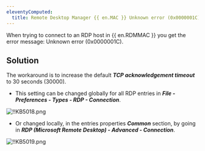 ```yaml
---
eleventyComputed:
  title: Remote Desktop Manager {{ en.MAC }} Unknown error (0x0000001C)
---
```

When trying to connect to an RDP host in {{ en.RDMMAC }} you get the error message: Unknown error (0x0000001C).
## Solution
The workaround is to increase the default ***TCP acknowledgement timeout*** to 30 seconds (30000).  

* This setting can be changed globally for all RDP entries in ***File - Preferences - Types - RDP - Connection***.  

![!!KB5018.png](https://webdevolutions.azureedge.net/docs/en/kb/KB5018.png)  

* Or changed locally, in the entries properties ***Common*** section, by going in ***RDP (Microsoft Remote Desktop) - Advanced - Connection***.  

![!!KB5019.png](https://webdevolutions.azureedge.net/docs/en/kb/KB5019.png)
